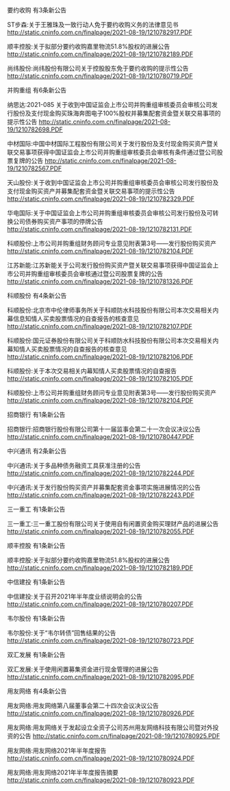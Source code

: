 要约收购 有3条新公告 

ST步森:关于王雅珠及一致行动人免于要约收购义务的法律意见书 http://static.cninfo.com.cn/finalpage/2021-08-19/1210782917.PDF 

顺丰控股:关于拟部分要约收购嘉里物流51.8%股权的进展公告 http://static.cninfo.com.cn/finalpage/2021-08-19/1210782189.PDF 

尚纬股份:尚纬股份有限公司关于控股股东免于要约收购的提示性公告 http://static.cninfo.com.cn/finalpage/2021-08-19/1210780719.PDF 

并购重组 有6条新公告 

纳思达:2021-085 关于收到中国证监会上市公司并购重组审核委员会审核公司发行股份及支付现金购买珠海奔图电子100%股权并募集配套资金暨关联交易事项的提示性公告 http://static.cninfo.com.cn/finalpage/2021-08-19/1210782698.PDF 

中材国际:中国中材国际工程股份有限公司关于发行股份及支付现金购买资产暨关联交易事项获得中国证监会上市公司并购重组审核委员会审核有条件通过暨公司股票复牌的公告 http://static.cninfo.com.cn/finalpage/2021-08-19/1210782567.PDF 

天山股份:关于收到中国证监会上市公司并购重组审核委员会审核公司发行股份及支付现金购买资产并募集配套资金暨关联交易事项的提示性公告 http://static.cninfo.com.cn/finalpage/2021-08-19/1210782329.PDF 

华电国际:关于中国证监会上市公司并购重组审核委员会审核公司发行股份及可转换公司债券购买资产事项的停牌公告 http://static.cninfo.com.cn/finalpage/2021-08-19/1210782131.PDF 

科顺股份:上市公司并购重组财务顾问专业意见附表第3号——发行股份购买资产 http://static.cninfo.com.cn/finalpage/2021-08-19/1210782104.PDF 

江苏新能:江苏新能关于公司发行股份购买资产暨关联交易事项获得中国证监会上市公司并购重组审核委员会审核通过暨公司股票复牌的公告 http://static.cninfo.com.cn/finalpage/2021-08-19/1210781326.PDF 

科顺股份 有4条新公告 

科顺股份:北京市中伦律师事务所关于科顺防水科技股份有限公司本次交易相关内幕信息知情人买卖股票情况的自查报告的核查意见 http://static.cninfo.com.cn/finalpage/2021-08-19/1210782107.PDF 

科顺股份:国元证券股份有限公司关于科顺防水科技股份有限公司本次交易相关内幕知情人买卖股票情况的自查报告的核查意见 http://static.cninfo.com.cn/finalpage/2021-08-19/1210782106.PDF 

科顺股份:关于本次交易相关内幕知情人买卖股票情况的自查报告 http://static.cninfo.com.cn/finalpage/2021-08-19/1210782105.PDF 

科顺股份:上市公司并购重组财务顾问专业意见附表第3号——发行股份购买资产 http://static.cninfo.com.cn/finalpage/2021-08-19/1210782104.PDF 

招商银行 有1条新公告 

招商银行:招商银行股份有限公司第十一届监事会第二十一次会议决议公告 http://static.cninfo.com.cn/finalpage/2021-08-19/1210780447.PDF 

中兴通讯 有2条新公告 

中兴通讯:关于多品种债务融资工具获准注册的公告 http://static.cninfo.com.cn/finalpage/2021-08-19/1210782244.PDF 

中兴通讯:关于发行股份购买资产并募集配套资金事项实施进展情况的公告 http://static.cninfo.com.cn/finalpage/2021-08-19/1210782243.PDF 

三一重工 有1条新公告 

三一重工:三一重工股份有限公司关于使用自有闲置资金购买理财产品的进展公告 http://static.cninfo.com.cn/finalpage/2021-08-19/1210782055.PDF 

顺丰控股 有1条新公告 

顺丰控股:关于拟部分要约收购嘉里物流51.8%股权的进展公告 http://static.cninfo.com.cn/finalpage/2021-08-19/1210782189.PDF 

中信建投 有1条新公告 

中信建投:关于召开2021年半年度业绩说明会的公告 http://static.cninfo.com.cn/finalpage/2021-08-19/1210780207.PDF 

韦尔股份 有1条新公告 

韦尔股份:关于“韦尔转债”回售结果的公告 http://static.cninfo.com.cn/finalpage/2021-08-19/1210780723.PDF 

双汇发展 有1条新公告 

双汇发展:关于使用闲置募集资金进行现金管理的进展公告 http://static.cninfo.com.cn/finalpage/2021-08-19/1210782095.PDF 

用友网络 有4条新公告 

用友网络:用友网络第八届董事会第二十四次会议决议公告 http://static.cninfo.com.cn/finalpage/2021-08-19/1210780926.PDF 

用友网络:用友网络关于发起设立全资子公司苏州用友网络科技有限公司暨对外投资的公告 http://static.cninfo.com.cn/finalpage/2021-08-19/1210780925.PDF 

用友网络:用友网络2021年半年度报告 http://static.cninfo.com.cn/finalpage/2021-08-19/1210780924.PDF 

用友网络:用友网络2021年半年度报告摘要 http://static.cninfo.com.cn/finalpage/2021-08-19/1210780923.PDF 

